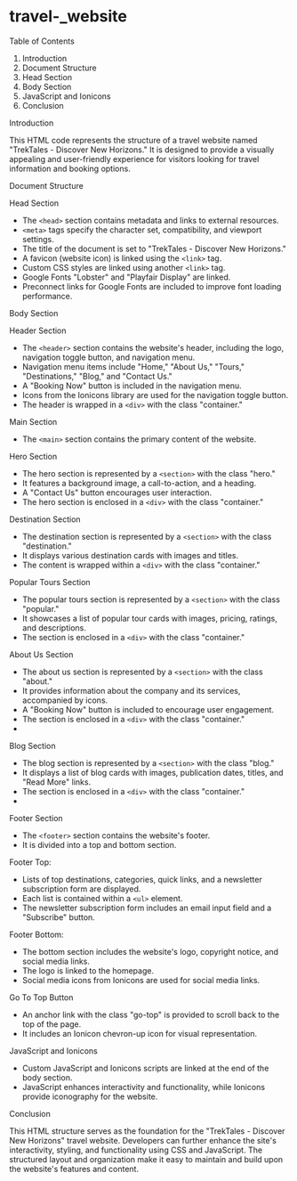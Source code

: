 # travel-_website


 Table of Contents
1. Introduction
2. Document Structure
3. Head Section
4. Body Section
5. JavaScript and Ionicons
6. Conclusion

 Introduction 

This HTML code represents the structure of a travel website named "TrekTales - Discover New Horizons." It is designed to provide a visually appealing and user-friendly experience for visitors looking for travel information and booking options.

 Document Structure 

 Head Section 

- The `<head>` section contains metadata and links to external resources.
- `<meta>` tags specify the character set, compatibility, and viewport settings.
- The title of the document is set to "TrekTales - Discover New Horizons."
- A favicon (website icon) is linked using the `<link>` tag.
- Custom CSS styles are linked using another `<link>` tag.
- Google Fonts "Lobster" and "Playfair Display" are linked.
- Preconnect links for Google Fonts are included to improve font loading performance.

 Body Section 

 Header Section 

- The `<header>` section contains the website's header, including the logo, navigation toggle button, and navigation menu.
- Navigation menu items include "Home," "About Us," "Tours," "Destinations," "Blog," and "Contact Us."
- A "Booking Now" button is included in the navigation menu.
- Icons from the Ionicons library are used for the navigation toggle button.
- The header is wrapped in a `<div>` with the class "container."

 Main Section 

- The `<main>` section contains the primary content of the website.

 Hero Section

- The hero section is represented by a `<section>` with the class "hero."
- It features a background image, a call-to-action, and a heading.
- A "Contact Us" button encourages user interaction.
- The hero section is enclosed in a `<div>` with the class "container."
  
 Destination Section 

- The destination section is represented by a `<section>` with the class "destination."
- It displays various destination cards with images and titles.
- The content is wrapped within a `<div>` with the class "container."

 Popular Tours Section 

- The popular tours section is represented by a `<section>` with the class "popular."
- It showcases a list of popular tour cards with images, pricing, ratings, and descriptions.
- The section is enclosed in a `<div>` with the class "container."

 About Us Section 

- The about us section is represented by a `<section>` with the class "about."
- It provides information about the company and its services, accompanied by icons.
- A "Booking Now" button is included to encourage user engagement.
- The section is enclosed in a `<div>` with the class "container."
- 
 Blog Section 

- The blog section is represented by a `<section>` with the class "blog."
- It displays a list of blog cards with images, publication dates, titles, and "Read More" links.
- The section is enclosed in a `<div>` with the class "container."
- 
 Footer Section 

- The `<footer>` section contains the website's footer.
- It is divided into a top and bottom section.
  
 Footer Top:

- Lists of top destinations, categories, quick links, and a newsletter subscription form are displayed.
- Each list is contained within a `<ul>` element.
- The newsletter subscription form includes an email input field and a "Subscribe" button.

Footer Bottom:

- The bottom section includes the website's logo, copyright notice, and social media links.
- The logo is linked to the homepage.
- Social media icons from Ionicons are used for social media links.


Go To Top Button 

- An anchor link with the class "go-top" is provided to scroll back to the top of the page.
- It includes an Ionicon chevron-up icon for visual representation.

JavaScript and Ionicons

- Custom JavaScript and Ionicons scripts are linked at the end of the body section.
- JavaScript enhances interactivity and functionality, while Ionicons provide iconography for the website.

Conclusion 

This HTML structure serves as the foundation for the "TrekTales - Discover New Horizons" travel website. Developers can further enhance the site's interactivity, styling, and functionality using CSS and JavaScript. The structured layout and organization make it easy to maintain and build upon the website's features and content.
